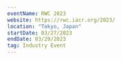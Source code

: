 ```yaml
---
eventName: RWC 2023
website: https://rwc.iacr.org/2023/
location: "Tokyo, Japan"
startDate: 03/27/2023
endDate: 03/29/2023
tag: Industry Event
---
```

